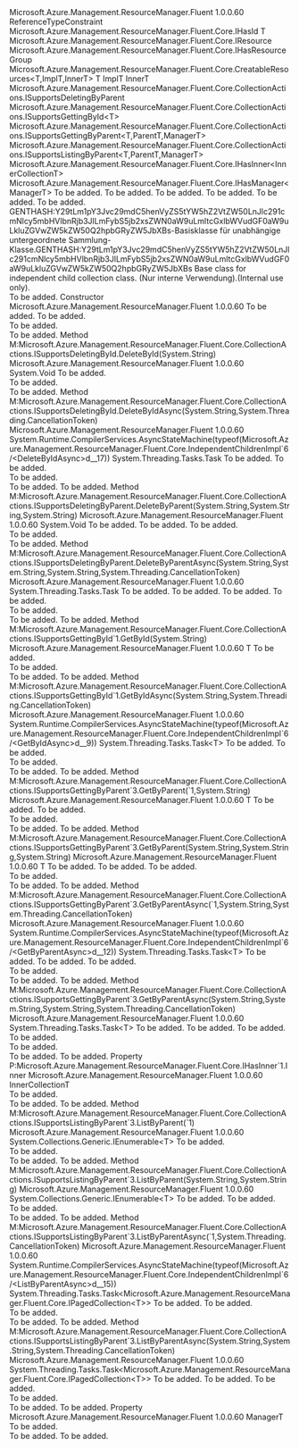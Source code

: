 <Type Name="IndependentChildrenImpl&lt;T,ImplT,InnerT,InnerCollectionT,ManagerT,ParentT&gt;" FullName="Microsoft.Azure.Management.ResourceManager.Fluent.Core.IndependentChildrenImpl&lt;T,ImplT,InnerT,InnerCollectionT,ManagerT,ParentT&gt;">
  <TypeSignature Language="C#" Value="public abstract class IndependentChildrenImpl&lt;T,ImplT,InnerT,InnerCollectionT,ManagerT,ParentT&gt; : Microsoft.Azure.Management.ResourceManager.Fluent.Core.CreatableResources&lt;T,ImplT,InnerT&gt;, Microsoft.Azure.Management.ResourceManager.Fluent.Core.CollectionActions.ISupportsDeletingByParent, Microsoft.Azure.Management.ResourceManager.Fluent.Core.CollectionActions.ISupportsGettingById&lt;T&gt;, Microsoft.Azure.Management.ResourceManager.Fluent.Core.CollectionActions.ISupportsGettingByParent&lt;T,ParentT,ManagerT&gt;, Microsoft.Azure.Management.ResourceManager.Fluent.Core.CollectionActions.ISupportsListingByParent&lt;T,ParentT,ManagerT&gt;, Microsoft.Azure.Management.ResourceManager.Fluent.Core.IHasInner&lt;InnerCollectionT&gt;, Microsoft.Azure.Management.ResourceManager.Fluent.Core.IHasManager&lt;ManagerT&gt; where T : class, IHasId where ImplT : T where ParentT : IResource, IHasResourceGroup" />
  <TypeSignature Language="ILAsm" Value=".class public auto ansi abstract beforefieldinit IndependentChildrenImpl`6&lt;class (class Microsoft.Azure.Management.ResourceManager.Fluent.Core.IHasId) T, (!T) ImplT, InnerT, InnerCollectionT, ManagerT, (class Microsoft.Azure.Management.ResourceManager.Fluent.Core.IResource, class Microsoft.Azure.Management.ResourceManager.Fluent.Core.IHasResourceGroup) ParentT&gt; extends Microsoft.Azure.Management.ResourceManager.Fluent.Core.CreatableResources`3&lt;!T, !ImplT, !InnerT&gt; implements class Microsoft.Azure.Management.ResourceManager.Fluent.Core.CollectionActions.ISupportsDeletingById, class Microsoft.Azure.Management.ResourceManager.Fluent.Core.CollectionActions.ISupportsDeletingByParent, class Microsoft.Azure.Management.ResourceManager.Fluent.Core.CollectionActions.ISupportsGettingById`1&lt;!T&gt;, class Microsoft.Azure.Management.ResourceManager.Fluent.Core.CollectionActions.ISupportsGettingByParent`3&lt;!T, !ParentT, !ManagerT&gt;, class Microsoft.Azure.Management.ResourceManager.Fluent.Core.CollectionActions.ISupportsListingByParent`3&lt;!T, !ParentT, !ManagerT&gt;, class Microsoft.Azure.Management.ResourceManager.Fluent.Core.IHasInner`1&lt;!InnerCollectionT&gt;, class Microsoft.Azure.Management.ResourceManager.Fluent.Core.IHasManager`1&lt;!ManagerT&gt;" />
  <TypeSignature Language="DocId" Value="T:Microsoft.Azure.Management.ResourceManager.Fluent.Core.IndependentChildrenImpl`6" />
  <TypeSignature Language="VB.NET" Value="Public MustInherit Class IndependentChildrenImpl(Of T, ImplT, InnerT, InnerCollectionT, ManagerT, ParentT)&#xA;Inherits CreatableResources(Of T, ImplT, InnerT)&#xA;Implements IHasInner(Of InnerCollectionT), IHasManager(Of ManagerT), ISupportsDeletingByParent, ISupportsGettingById(Of T), ISupportsGettingByParent(Of T, ParentT, ManagerT), ISupportsListingByParent(Of T, ParentT, ManagerT)" />
  <TypeSignature Language="F#" Value="type IndependentChildrenImpl&lt;'T, #'T, 'InnerT, 'InnerCollectionT, 'ManagerT, 'ParentT (requires 'T : null and 'T :&gt; IHasId and 'ParentT :&gt; IResource and 'ParentT :&gt; IHasResourceGroup)&gt; = class&#xA;    inherit CreatableResources&lt;'T, #'T, 'InnerT (requires 'T : null and 'T :&gt; IHasId)&gt;&#xA;    interface ISupportsGettingById&lt;'T (requires 'T : null and 'T :&gt; IHasId)&gt;&#xA;    interface ISupportsGettingByParent&lt;'T, 'ParentT, 'ManagerT (requires 'T : null and 'T :&gt; IHasId and 'ParentT :&gt; IResource and 'ParentT :&gt; IHasResourceGroup)&gt;&#xA;    interface ISupportsListingByParent&lt;'T, 'ParentT, 'ManagerT (requires 'T : null and 'T :&gt; IHasId and 'ParentT :&gt; IResource and 'ParentT :&gt; IHasResourceGroup)&gt;&#xA;    interface ISupportsDeletingById&#xA;    interface ISupportsDeletingByParent&#xA;    interface IHasManager&lt;'ManagerT&gt;&#xA;    interface IHasInner&lt;'InnerCollectionT&gt;" />
  <AssemblyInfo>
    <AssemblyName>Microsoft.Azure.Management.ResourceManager.Fluent</AssemblyName>
    <AssemblyVersion>1.0.0.60</AssemblyVersion>
  </AssemblyInfo>
  <TypeParameters>
    <TypeParameter Name="T">
      <Constraints>
        <ParameterAttribute>ReferenceTypeConstraint</ParameterAttribute>
        <InterfaceName>Microsoft.Azure.Management.ResourceManager.Fluent.Core.IHasId</InterfaceName>
      </Constraints>
    </TypeParameter>
    <TypeParameter Name="ImplT">
      <Constraints>
        <BaseTypeName>T</BaseTypeName>
      </Constraints>
    </TypeParameter>
    <TypeParameter Name="InnerT" />
    <TypeParameter Name="InnerCollectionT" />
    <TypeParameter Name="ManagerT" />
    <TypeParameter Name="ParentT">
      <Constraints>
        <InterfaceName>Microsoft.Azure.Management.ResourceManager.Fluent.Core.IResource</InterfaceName>
        <InterfaceName>Microsoft.Azure.Management.ResourceManager.Fluent.Core.IHasResourceGroup</InterfaceName>
      </Constraints>
    </TypeParameter>
  </TypeParameters>
  <Base>
    <BaseTypeName>Microsoft.Azure.Management.ResourceManager.Fluent.Core.CreatableResources&lt;T,ImplT,InnerT&gt;</BaseTypeName>
    <BaseTypeArguments>
      <BaseTypeArgument TypeParamName="IFluentResourceT">T</BaseTypeArgument>
      <BaseTypeArgument TypeParamName="FluentResourceT">ImplT</BaseTypeArgument>
      <BaseTypeArgument TypeParamName="InnerResourceT">InnerT</BaseTypeArgument>
    </BaseTypeArguments>
  </Base>
  <Interfaces>
    <Interface>
      <InterfaceName>Microsoft.Azure.Management.ResourceManager.Fluent.Core.CollectionActions.ISupportsDeletingByParent</InterfaceName>
    </Interface>
    <Interface>
      <InterfaceName>Microsoft.Azure.Management.ResourceManager.Fluent.Core.CollectionActions.ISupportsGettingById&lt;T&gt;</InterfaceName>
    </Interface>
    <Interface>
      <InterfaceName>Microsoft.Azure.Management.ResourceManager.Fluent.Core.CollectionActions.ISupportsGettingByParent&lt;T,ParentT,ManagerT&gt;</InterfaceName>
    </Interface>
    <Interface>
      <InterfaceName>Microsoft.Azure.Management.ResourceManager.Fluent.Core.CollectionActions.ISupportsListingByParent&lt;T,ParentT,ManagerT&gt;</InterfaceName>
    </Interface>
    <Interface>
      <InterfaceName>Microsoft.Azure.Management.ResourceManager.Fluent.Core.IHasInner&lt;InnerCollectionT&gt;</InterfaceName>
    </Interface>
    <Interface>
      <InterfaceName>Microsoft.Azure.Management.ResourceManager.Fluent.Core.IHasManager&lt;ManagerT&gt;</InterfaceName>
    </Interface>
  </Interfaces>
  <Docs>
    <typeparam name="T">To be added.</typeparam>
    <typeparam name="ImplT">To be added.</typeparam>
    <typeparam name="InnerT">To be added.</typeparam>
    <typeparam name="InnerCollectionT">To be added.</typeparam>
    <typeparam name="ManagerT">To be added.</typeparam>
    <typeparam name="ParentT">To be added.</typeparam>
    <summary>
            <span data-ttu-id="8a085-101">GENTHASH:Y29tLm1pY3Jvc29mdC5henVyZS5tYW5hZ2VtZW50LnJlc291cmNlcy5mbHVlbnRjb3JlLmFybS5jb2xsZWN0aW9uLmltcGxlbWVudGF0aW9uLkluZGVwZW5kZW50Q2hpbGRyZW5JbXBs-Basisklasse für unabhängige untergeordnete Sammlung-Klasse.</span><span class="sxs-lookup"><span data-stu-id="8a085-101">GENTHASH:Y29tLm1pY3Jvc29mdC5henVyZS5tYW5hZ2VtZW50LnJlc291cmNlcy5mbHVlbnRjb3JlLmFybS5jb2xsZWN0aW9uLmltcGxlbWVudGF0aW9uLkluZGVwZW5kZW50Q2hpbGRyZW5JbXBs Base class for independent child collection class.</span></span>
             <span data-ttu-id="8a085-102">(Nur interne Verwendung).</span><span class="sxs-lookup"><span data-stu-id="8a085-102">(Internal use only).</span></span>
             </summary>
    <remarks>To be added.</remarks>
  </Docs>
  <Members>
    <Member MemberName=".ctor">
      <MemberSignature Language="C#" Value="public IndependentChildrenImpl (InnerCollectionT innerCollection, ManagerT manager);" />
      <MemberSignature Language="ILAsm" Value=".method public hidebysig specialname rtspecialname instance void .ctor(!InnerCollectionT innerCollection, !ManagerT manager) cil managed" />
      <MemberSignature Language="DocId" Value="M:Microsoft.Azure.Management.ResourceManager.Fluent.Core.IndependentChildrenImpl`6.#ctor(`3,`4)" />
      <MemberSignature Language="VB.NET" Value="Public Sub New (innerCollection As InnerCollectionT, manager As ManagerT)" />
      <MemberSignature Language="F#" Value="new Microsoft.Azure.Management.ResourceManager.Fluent.Core.IndependentChildrenImpl&lt;'T, #'T, 'InnerT, 'InnerCollectionT, 'ManagerT, 'ParentT (requires 'T : null and 'T :&gt; Microsoft.Azure.Management.ResourceManager.Fluent.Core.IHasId and 'ParentT :&gt; Microsoft.Azure.Management.ResourceManager.Fluent.Core.IResource and 'ParentT :&gt; Microsoft.Azure.Management.ResourceManager.Fluent.Core.IHasResourceGroup)&gt; : 'InnerCollectionT * 'ManagerT -&gt; Microsoft.Azure.Management.ResourceManager.Fluent.Core.IndependentChildrenImpl&lt;'T, #'T, 'InnerT, 'InnerCollectionT, 'ManagerT, 'ParentT (requires 'T : null and 'T :&gt; Microsoft.Azure.Management.ResourceManager.Fluent.Core.IHasId and 'ParentT :&gt; Microsoft.Azure.Management.ResourceManager.Fluent.Core.IResource and 'ParentT :&gt; Microsoft.Azure.Management.ResourceManager.Fluent.Core.IHasResourceGroup)&gt;" Usage="new Microsoft.Azure.Management.ResourceManager.Fluent.Core.IndependentChildrenImpl&lt;'T, #'T, 'InnerT, 'InnerCollectionT, 'ManagerT, 'ParentT (requires 'T : null and 'T :&gt; Microsoft.Azure.Management.ResourceManager.Fluent.Core.IHasId and 'ParentT :&gt; Microsoft.Azure.Management.ResourceManager.Fluent.Core.IResource and 'ParentT :&gt; Microsoft.Azure.Management.ResourceManager.Fluent.Core.IHasResourceGroup)&gt; (innerCollection, manager)" />
      <MemberType>Constructor</MemberType>
      <AssemblyInfo>
        <AssemblyName>Microsoft.Azure.Management.ResourceManager.Fluent</AssemblyName>
        <AssemblyVersion>1.0.0.60</AssemblyVersion>
      </AssemblyInfo>
      <Parameters>
        <Parameter Name="innerCollection" Type="InnerCollectionT" />
        <Parameter Name="manager" Type="ManagerT" />
      </Parameters>
      <Docs>
        <param name="innerCollection">To be added.</param>
        <param name="manager">To be added.</param>
        <summary>To be added.</summary>
        <remarks>To be added.</remarks>
      </Docs>
    </Member>
    <Member MemberName="DeleteById">
      <MemberSignature Language="C#" Value="public override void DeleteById (string id);" />
      <MemberSignature Language="ILAsm" Value=".method public hidebysig virtual instance void DeleteById(string id) cil managed" />
      <MemberSignature Language="DocId" Value="M:Microsoft.Azure.Management.ResourceManager.Fluent.Core.IndependentChildrenImpl`6.DeleteById(System.String)" />
      <MemberSignature Language="VB.NET" Value="Public Overrides Sub DeleteById (id As String)" />
      <MemberSignature Language="F#" Value="override this.DeleteById : string -&gt; unit" Usage="independentChildrenImpl.DeleteById id" />
      <MemberType>Method</MemberType>
      <Implements>
        <InterfaceMember>M:Microsoft.Azure.Management.ResourceManager.Fluent.Core.CollectionActions.ISupportsDeletingById.DeleteById(System.String)</InterfaceMember>
      </Implements>
      <AssemblyInfo>
        <AssemblyName>Microsoft.Azure.Management.ResourceManager.Fluent</AssemblyName>
        <AssemblyVersion>1.0.0.60</AssemblyVersion>
      </AssemblyInfo>
      <ReturnValue>
        <ReturnType>System.Void</ReturnType>
      </ReturnValue>
      <Parameters>
        <Parameter Name="id" Type="System.String" />
      </Parameters>
      <Docs>
        <param name="id">To be added.</param>
        <summary>To be added.</summary>
        <remarks>To be added.</remarks>
      </Docs>
    </Member>
    <Member MemberName="DeleteByIdAsync">
      <MemberSignature Language="C#" Value="public override System.Threading.Tasks.Task DeleteByIdAsync (string id, System.Threading.CancellationToken cancellationToken = null);" />
      <MemberSignature Language="ILAsm" Value=".method public hidebysig virtual instance class System.Threading.Tasks.Task DeleteByIdAsync(string id, valuetype System.Threading.CancellationToken cancellationToken) cil managed" />
      <MemberSignature Language="DocId" Value="M:Microsoft.Azure.Management.ResourceManager.Fluent.Core.IndependentChildrenImpl`6.DeleteByIdAsync(System.String,System.Threading.CancellationToken)" />
      <MemberSignature Language="F#" Value="override this.DeleteByIdAsync : string * System.Threading.CancellationToken -&gt; System.Threading.Tasks.Task" Usage="independentChildrenImpl.DeleteByIdAsync (id, cancellationToken)" />
      <MemberType>Method</MemberType>
      <Implements>
        <InterfaceMember>M:Microsoft.Azure.Management.ResourceManager.Fluent.Core.CollectionActions.ISupportsDeletingById.DeleteByIdAsync(System.String,System.Threading.CancellationToken)</InterfaceMember>
      </Implements>
      <AssemblyInfo>
        <AssemblyName>Microsoft.Azure.Management.ResourceManager.Fluent</AssemblyName>
        <AssemblyVersion>1.0.0.60</AssemblyVersion>
      </AssemblyInfo>
      <Attributes>
        <Attribute>
          <AttributeName>System.Runtime.CompilerServices.AsyncStateMachine(typeof(Microsoft.Azure.Management.ResourceManager.Fluent.Core.IndependentChildrenImpl`6/&lt;DeleteByIdAsync&gt;d__17))</AttributeName>
        </Attribute>
      </Attributes>
      <ReturnValue>
        <ReturnType>System.Threading.Tasks.Task</ReturnType>
      </ReturnValue>
      <Parameters>
        <Parameter Name="id" Type="System.String" />
        <Parameter Name="cancellationToken" Type="System.Threading.CancellationToken" />
      </Parameters>
      <Docs>
        <param name="id">To be added.</param>
        <param name="cancellationToken">To be added.</param>
        <summary>To be added.</summary>
        <returns>To be added.</returns>
        <remarks>To be added.</remarks>
      </Docs>
    </Member>
    <Member MemberName="DeleteByParent">
      <MemberSignature Language="C#" Value="public void DeleteByParent (string groupName, string parentName, string name);" />
      <MemberSignature Language="ILAsm" Value=".method public hidebysig newslot virtual instance void DeleteByParent(string groupName, string parentName, string name) cil managed" />
      <MemberSignature Language="DocId" Value="M:Microsoft.Azure.Management.ResourceManager.Fluent.Core.IndependentChildrenImpl`6.DeleteByParent(System.String,System.String,System.String)" />
      <MemberSignature Language="VB.NET" Value="Public Sub DeleteByParent (groupName As String, parentName As String, name As String)" />
      <MemberSignature Language="F#" Value="abstract member DeleteByParent : string * string * string -&gt; unit&#xA;override this.DeleteByParent : string * string * string -&gt; unit" Usage="independentChildrenImpl.DeleteByParent (groupName, parentName, name)" />
      <MemberType>Method</MemberType>
      <Implements>
        <InterfaceMember>M:Microsoft.Azure.Management.ResourceManager.Fluent.Core.CollectionActions.ISupportsDeletingByParent.DeleteByParent(System.String,System.String,System.String)</InterfaceMember>
      </Implements>
      <AssemblyInfo>
        <AssemblyName>Microsoft.Azure.Management.ResourceManager.Fluent</AssemblyName>
        <AssemblyVersion>1.0.0.60</AssemblyVersion>
      </AssemblyInfo>
      <ReturnValue>
        <ReturnType>System.Void</ReturnType>
      </ReturnValue>
      <Parameters>
        <Parameter Name="groupName" Type="System.String" />
        <Parameter Name="parentName" Type="System.String" />
        <Parameter Name="name" Type="System.String" />
      </Parameters>
      <Docs>
        <param name="groupName">To be added.</param>
        <param name="parentName">To be added.</param>
        <param name="name">To be added.</param>
        <summary>To be added.</summary>
        <remarks>To be added.</remarks>
      </Docs>
    </Member>
    <Member MemberName="DeleteByParentAsync">
      <MemberSignature Language="C#" Value="public abstract System.Threading.Tasks.Task DeleteByParentAsync (string groupName, string parentName, string name, System.Threading.CancellationToken cancellationToken = null);" />
      <MemberSignature Language="ILAsm" Value=".method public hidebysig newslot virtual instance class System.Threading.Tasks.Task DeleteByParentAsync(string groupName, string parentName, string name, valuetype System.Threading.CancellationToken cancellationToken) cil managed" />
      <MemberSignature Language="DocId" Value="M:Microsoft.Azure.Management.ResourceManager.Fluent.Core.IndependentChildrenImpl`6.DeleteByParentAsync(System.String,System.String,System.String,System.Threading.CancellationToken)" />
      <MemberSignature Language="F#" Value="abstract member DeleteByParentAsync : string * string * string * System.Threading.CancellationToken -&gt; System.Threading.Tasks.Task" Usage="independentChildrenImpl.DeleteByParentAsync (groupName, parentName, name, cancellationToken)" />
      <MemberType>Method</MemberType>
      <Implements>
        <InterfaceMember>M:Microsoft.Azure.Management.ResourceManager.Fluent.Core.CollectionActions.ISupportsDeletingByParent.DeleteByParentAsync(System.String,System.String,System.String,System.Threading.CancellationToken)</InterfaceMember>
      </Implements>
      <AssemblyInfo>
        <AssemblyName>Microsoft.Azure.Management.ResourceManager.Fluent</AssemblyName>
        <AssemblyVersion>1.0.0.60</AssemblyVersion>
      </AssemblyInfo>
      <ReturnValue>
        <ReturnType>System.Threading.Tasks.Task</ReturnType>
      </ReturnValue>
      <Parameters>
        <Parameter Name="groupName" Type="System.String" />
        <Parameter Name="parentName" Type="System.String" />
        <Parameter Name="name" Type="System.String" />
        <Parameter Name="cancellationToken" Type="System.Threading.CancellationToken" />
      </Parameters>
      <Docs>
        <param name="groupName">To be added.</param>
        <param name="parentName">To be added.</param>
        <param name="name">To be added.</param>
        <param name="cancellationToken">To be added.</param>
        <summary>To be added.</summary>
        <returns>To be added.</returns>
        <remarks>To be added.</remarks>
      </Docs>
    </Member>
    <Member MemberName="GetById">
      <MemberSignature Language="C#" Value="public T GetById (string id);" />
      <MemberSignature Language="ILAsm" Value=".method public hidebysig newslot virtual instance !T GetById(string id) cil managed" />
      <MemberSignature Language="DocId" Value="M:Microsoft.Azure.Management.ResourceManager.Fluent.Core.IndependentChildrenImpl`6.GetById(System.String)" />
      <MemberSignature Language="VB.NET" Value="Public Function GetById (id As String) As T" />
      <MemberSignature Language="F#" Value="abstract member GetById : string -&gt; 'T&#xA;override this.GetById : string -&gt; 'T" Usage="independentChildrenImpl.GetById id" />
      <MemberType>Method</MemberType>
      <Implements>
        <InterfaceMember>M:Microsoft.Azure.Management.ResourceManager.Fluent.Core.CollectionActions.ISupportsGettingById`1.GetById(System.String)</InterfaceMember>
      </Implements>
      <AssemblyInfo>
        <AssemblyName>Microsoft.Azure.Management.ResourceManager.Fluent</AssemblyName>
        <AssemblyVersion>1.0.0.60</AssemblyVersion>
      </AssemblyInfo>
      <ReturnValue>
        <ReturnType>T</ReturnType>
      </ReturnValue>
      <Parameters>
        <Parameter Name="id" Type="System.String" />
      </Parameters>
      <Docs>
        <param name="id">To be added.</param>
        <summary>To be added.</summary>
        <returns>To be added.</returns>
        <remarks>To be added.</remarks>
      </Docs>
    </Member>
    <Member MemberName="GetByIdAsync">
      <MemberSignature Language="C#" Value="public System.Threading.Tasks.Task&lt;T&gt; GetByIdAsync (string id, System.Threading.CancellationToken cancellationToken = null);" />
      <MemberSignature Language="ILAsm" Value=".method public hidebysig newslot virtual instance class System.Threading.Tasks.Task`1&lt;!T&gt; GetByIdAsync(string id, valuetype System.Threading.CancellationToken cancellationToken) cil managed" />
      <MemberSignature Language="DocId" Value="M:Microsoft.Azure.Management.ResourceManager.Fluent.Core.IndependentChildrenImpl`6.GetByIdAsync(System.String,System.Threading.CancellationToken)" />
      <MemberSignature Language="F#" Value="abstract member GetByIdAsync : string * System.Threading.CancellationToken -&gt; System.Threading.Tasks.Task&lt;'T (requires 'T : null and 'T :&gt; Microsoft.Azure.Management.ResourceManager.Fluent.Core.IHasId)&gt;&#xA;override this.GetByIdAsync : string * System.Threading.CancellationToken -&gt; System.Threading.Tasks.Task&lt;'T (requires 'T : null and 'T :&gt; Microsoft.Azure.Management.ResourceManager.Fluent.Core.IHasId)&gt;" Usage="independentChildrenImpl.GetByIdAsync (id, cancellationToken)" />
      <MemberType>Method</MemberType>
      <Implements>
        <InterfaceMember>M:Microsoft.Azure.Management.ResourceManager.Fluent.Core.CollectionActions.ISupportsGettingById`1.GetByIdAsync(System.String,System.Threading.CancellationToken)</InterfaceMember>
      </Implements>
      <AssemblyInfo>
        <AssemblyName>Microsoft.Azure.Management.ResourceManager.Fluent</AssemblyName>
        <AssemblyVersion>1.0.0.60</AssemblyVersion>
      </AssemblyInfo>
      <Attributes>
        <Attribute>
          <AttributeName>System.Runtime.CompilerServices.AsyncStateMachine(typeof(Microsoft.Azure.Management.ResourceManager.Fluent.Core.IndependentChildrenImpl`6/&lt;GetByIdAsync&gt;d__9))</AttributeName>
        </Attribute>
      </Attributes>
      <ReturnValue>
        <ReturnType>System.Threading.Tasks.Task&lt;T&gt;</ReturnType>
      </ReturnValue>
      <Parameters>
        <Parameter Name="id" Type="System.String" />
        <Parameter Name="cancellationToken" Type="System.Threading.CancellationToken" />
      </Parameters>
      <Docs>
        <param name="id">To be added.</param>
        <param name="cancellationToken">To be added.</param>
        <summary>To be added.</summary>
        <returns>To be added.</returns>
        <remarks>To be added.</remarks>
      </Docs>
    </Member>
    <Member MemberName="GetByParent">
      <MemberSignature Language="C#" Value="public T GetByParent (ParentT parentResource, string name);" />
      <MemberSignature Language="ILAsm" Value=".method public hidebysig newslot virtual instance !T GetByParent(!ParentT parentResource, string name) cil managed" />
      <MemberSignature Language="DocId" Value="M:Microsoft.Azure.Management.ResourceManager.Fluent.Core.IndependentChildrenImpl`6.GetByParent(`5,System.String)" />
      <MemberSignature Language="VB.NET" Value="Public Function GetByParent (parentResource As ParentT, name As String) As T" />
      <MemberSignature Language="F#" Value="abstract member GetByParent : 'ParentT * string -&gt; 'T&#xA;override this.GetByParent : 'ParentT * string -&gt; 'T" Usage="independentChildrenImpl.GetByParent (parentResource, name)" />
      <MemberType>Method</MemberType>
      <Implements>
        <InterfaceMember>M:Microsoft.Azure.Management.ResourceManager.Fluent.Core.CollectionActions.ISupportsGettingByParent`3.GetByParent(`1,System.String)</InterfaceMember>
      </Implements>
      <AssemblyInfo>
        <AssemblyName>Microsoft.Azure.Management.ResourceManager.Fluent</AssemblyName>
        <AssemblyVersion>1.0.0.60</AssemblyVersion>
      </AssemblyInfo>
      <ReturnValue>
        <ReturnType>T</ReturnType>
      </ReturnValue>
      <Parameters>
        <Parameter Name="parentResource" Type="ParentT" />
        <Parameter Name="name" Type="System.String" />
      </Parameters>
      <Docs>
        <param name="parentResource">To be added.</param>
        <param name="name">To be added.</param>
        <summary>To be added.</summary>
        <returns>To be added.</returns>
        <remarks>To be added.</remarks>
      </Docs>
    </Member>
    <Member MemberName="GetByParent">
      <MemberSignature Language="C#" Value="public T GetByParent (string resourceGroup, string parentName, string name);" />
      <MemberSignature Language="ILAsm" Value=".method public hidebysig newslot virtual instance !T GetByParent(string resourceGroup, string parentName, string name) cil managed" />
      <MemberSignature Language="DocId" Value="M:Microsoft.Azure.Management.ResourceManager.Fluent.Core.IndependentChildrenImpl`6.GetByParent(System.String,System.String,System.String)" />
      <MemberSignature Language="VB.NET" Value="Public Function GetByParent (resourceGroup As String, parentName As String, name As String) As T" />
      <MemberSignature Language="F#" Value="abstract member GetByParent : string * string * string -&gt; 'T&#xA;override this.GetByParent : string * string * string -&gt; 'T" Usage="independentChildrenImpl.GetByParent (resourceGroup, parentName, name)" />
      <MemberType>Method</MemberType>
      <Implements>
        <InterfaceMember>M:Microsoft.Azure.Management.ResourceManager.Fluent.Core.CollectionActions.ISupportsGettingByParent`3.GetByParent(System.String,System.String,System.String)</InterfaceMember>
      </Implements>
      <AssemblyInfo>
        <AssemblyName>Microsoft.Azure.Management.ResourceManager.Fluent</AssemblyName>
        <AssemblyVersion>1.0.0.60</AssemblyVersion>
      </AssemblyInfo>
      <ReturnValue>
        <ReturnType>T</ReturnType>
      </ReturnValue>
      <Parameters>
        <Parameter Name="resourceGroup" Type="System.String" />
        <Parameter Name="parentName" Type="System.String" />
        <Parameter Name="name" Type="System.String" />
      </Parameters>
      <Docs>
        <param name="resourceGroup">To be added.</param>
        <param name="parentName">To be added.</param>
        <param name="name">To be added.</param>
        <summary>To be added.</summary>
        <returns>To be added.</returns>
        <remarks>To be added.</remarks>
      </Docs>
    </Member>
    <Member MemberName="GetByParentAsync">
      <MemberSignature Language="C#" Value="public System.Threading.Tasks.Task&lt;T&gt; GetByParentAsync (ParentT parentResource, string name, System.Threading.CancellationToken cancellationToken = null);" />
      <MemberSignature Language="ILAsm" Value=".method public hidebysig newslot virtual instance class System.Threading.Tasks.Task`1&lt;!T&gt; GetByParentAsync(!ParentT parentResource, string name, valuetype System.Threading.CancellationToken cancellationToken) cil managed" />
      <MemberSignature Language="DocId" Value="M:Microsoft.Azure.Management.ResourceManager.Fluent.Core.IndependentChildrenImpl`6.GetByParentAsync(`5,System.String,System.Threading.CancellationToken)" />
      <MemberSignature Language="F#" Value="abstract member GetByParentAsync : 'ParentT * string * System.Threading.CancellationToken -&gt; System.Threading.Tasks.Task&lt;'T (requires 'T : null and 'T :&gt; Microsoft.Azure.Management.ResourceManager.Fluent.Core.IHasId)&gt;&#xA;override this.GetByParentAsync : 'ParentT * string * System.Threading.CancellationToken -&gt; System.Threading.Tasks.Task&lt;'T (requires 'T : null and 'T :&gt; Microsoft.Azure.Management.ResourceManager.Fluent.Core.IHasId)&gt;" Usage="independentChildrenImpl.GetByParentAsync (parentResource, name, cancellationToken)" />
      <MemberType>Method</MemberType>
      <Implements>
        <InterfaceMember>M:Microsoft.Azure.Management.ResourceManager.Fluent.Core.CollectionActions.ISupportsGettingByParent`3.GetByParentAsync(`1,System.String,System.Threading.CancellationToken)</InterfaceMember>
      </Implements>
      <AssemblyInfo>
        <AssemblyName>Microsoft.Azure.Management.ResourceManager.Fluent</AssemblyName>
        <AssemblyVersion>1.0.0.60</AssemblyVersion>
      </AssemblyInfo>
      <Attributes>
        <Attribute>
          <AttributeName>System.Runtime.CompilerServices.AsyncStateMachine(typeof(Microsoft.Azure.Management.ResourceManager.Fluent.Core.IndependentChildrenImpl`6/&lt;GetByParentAsync&gt;d__12))</AttributeName>
        </Attribute>
      </Attributes>
      <ReturnValue>
        <ReturnType>System.Threading.Tasks.Task&lt;T&gt;</ReturnType>
      </ReturnValue>
      <Parameters>
        <Parameter Name="parentResource" Type="ParentT" />
        <Parameter Name="name" Type="System.String" />
        <Parameter Name="cancellationToken" Type="System.Threading.CancellationToken" />
      </Parameters>
      <Docs>
        <param name="parentResource">To be added.</param>
        <param name="name">To be added.</param>
        <param name="cancellationToken">To be added.</param>
        <summary>To be added.</summary>
        <returns>To be added.</returns>
        <remarks>To be added.</remarks>
      </Docs>
    </Member>
    <Member MemberName="GetByParentAsync">
      <MemberSignature Language="C#" Value="public abstract System.Threading.Tasks.Task&lt;T&gt; GetByParentAsync (string resourceGroup, string parentName, string name, System.Threading.CancellationToken cancellationToken = null);" />
      <MemberSignature Language="ILAsm" Value=".method public hidebysig newslot virtual instance class System.Threading.Tasks.Task`1&lt;!T&gt; GetByParentAsync(string resourceGroup, string parentName, string name, valuetype System.Threading.CancellationToken cancellationToken) cil managed" />
      <MemberSignature Language="DocId" Value="M:Microsoft.Azure.Management.ResourceManager.Fluent.Core.IndependentChildrenImpl`6.GetByParentAsync(System.String,System.String,System.String,System.Threading.CancellationToken)" />
      <MemberSignature Language="F#" Value="abstract member GetByParentAsync : string * string * string * System.Threading.CancellationToken -&gt; System.Threading.Tasks.Task&lt;'T (requires 'T : null and 'T :&gt; Microsoft.Azure.Management.ResourceManager.Fluent.Core.IHasId)&gt;" Usage="independentChildrenImpl.GetByParentAsync (resourceGroup, parentName, name, cancellationToken)" />
      <MemberType>Method</MemberType>
      <Implements>
        <InterfaceMember>M:Microsoft.Azure.Management.ResourceManager.Fluent.Core.CollectionActions.ISupportsGettingByParent`3.GetByParentAsync(System.String,System.String,System.String,System.Threading.CancellationToken)</InterfaceMember>
      </Implements>
      <AssemblyInfo>
        <AssemblyName>Microsoft.Azure.Management.ResourceManager.Fluent</AssemblyName>
        <AssemblyVersion>1.0.0.60</AssemblyVersion>
      </AssemblyInfo>
      <ReturnValue>
        <ReturnType>System.Threading.Tasks.Task&lt;T&gt;</ReturnType>
      </ReturnValue>
      <Parameters>
        <Parameter Name="resourceGroup" Type="System.String" />
        <Parameter Name="parentName" Type="System.String" />
        <Parameter Name="name" Type="System.String" />
        <Parameter Name="cancellationToken" Type="System.Threading.CancellationToken" />
      </Parameters>
      <Docs>
        <param name="resourceGroup">To be added.</param>
        <param name="parentName">To be added.</param>
        <param name="name">To be added.</param>
        <param name="cancellationToken">To be added.</param>
        <summary>To be added.</summary>
        <returns>To be added.</returns>
        <remarks>To be added.</remarks>
      </Docs>
    </Member>
    <Member MemberName="Inner">
      <MemberSignature Language="C#" Value="public InnerCollectionT Inner { get; }" />
      <MemberSignature Language="ILAsm" Value=".property instance !InnerCollectionT Inner" />
      <MemberSignature Language="DocId" Value="P:Microsoft.Azure.Management.ResourceManager.Fluent.Core.IndependentChildrenImpl`6.Inner" />
      <MemberSignature Language="VB.NET" Value="Public ReadOnly Property Inner As InnerCollectionT" />
      <MemberSignature Language="F#" Value="member this.Inner : 'InnerCollectionT" Usage="Microsoft.Azure.Management.ResourceManager.Fluent.Core.IndependentChildrenImpl&lt;'T, #'T, 'InnerT, 'InnerCollectionT, 'ManagerT, 'ParentT (requires 'T : null and 'T :&gt; Microsoft.Azure.Management.ResourceManager.Fluent.Core.IHasId and 'ParentT :&gt; Microsoft.Azure.Management.ResourceManager.Fluent.Core.IResource and 'ParentT :&gt; Microsoft.Azure.Management.ResourceManager.Fluent.Core.IHasResourceGroup)&gt;.Inner" />
      <MemberType>Property</MemberType>
      <Implements>
        <InterfaceMember>P:Microsoft.Azure.Management.ResourceManager.Fluent.Core.IHasInner`1.Inner</InterfaceMember>
      </Implements>
      <AssemblyInfo>
        <AssemblyName>Microsoft.Azure.Management.ResourceManager.Fluent</AssemblyName>
        <AssemblyVersion>1.0.0.60</AssemblyVersion>
      </AssemblyInfo>
      <ReturnValue>
        <ReturnType>InnerCollectionT</ReturnType>
      </ReturnValue>
      <Docs>
        <summary>To be added.</summary>
        <value>To be added.</value>
        <remarks>To be added.</remarks>
      </Docs>
    </Member>
    <Member MemberName="ListByParent">
      <MemberSignature Language="C#" Value="public System.Collections.Generic.IEnumerable&lt;T&gt; ListByParent (ParentT parentResource);" />
      <MemberSignature Language="ILAsm" Value=".method public hidebysig newslot virtual instance class System.Collections.Generic.IEnumerable`1&lt;!T&gt; ListByParent(!ParentT parentResource) cil managed" />
      <MemberSignature Language="DocId" Value="M:Microsoft.Azure.Management.ResourceManager.Fluent.Core.IndependentChildrenImpl`6.ListByParent(`5)" />
      <MemberSignature Language="VB.NET" Value="Public Function ListByParent (parentResource As ParentT) As IEnumerable(Of T)" />
      <MemberSignature Language="F#" Value="abstract member ListByParent : 'ParentT -&gt; seq&lt;'T (requires 'T : null and 'T :&gt; Microsoft.Azure.Management.ResourceManager.Fluent.Core.IHasId)&gt;&#xA;override this.ListByParent : 'ParentT -&gt; seq&lt;'T (requires 'T : null and 'T :&gt; Microsoft.Azure.Management.ResourceManager.Fluent.Core.IHasId)&gt;" Usage="independentChildrenImpl.ListByParent parentResource" />
      <MemberType>Method</MemberType>
      <Implements>
        <InterfaceMember>M:Microsoft.Azure.Management.ResourceManager.Fluent.Core.CollectionActions.ISupportsListingByParent`3.ListByParent(`1)</InterfaceMember>
      </Implements>
      <AssemblyInfo>
        <AssemblyName>Microsoft.Azure.Management.ResourceManager.Fluent</AssemblyName>
        <AssemblyVersion>1.0.0.60</AssemblyVersion>
      </AssemblyInfo>
      <ReturnValue>
        <ReturnType>System.Collections.Generic.IEnumerable&lt;T&gt;</ReturnType>
      </ReturnValue>
      <Parameters>
        <Parameter Name="parentResource" Type="ParentT" />
      </Parameters>
      <Docs>
        <param name="parentResource">To be added.</param>
        <summary>To be added.</summary>
        <returns>To be added.</returns>
        <remarks>To be added.</remarks>
      </Docs>
    </Member>
    <Member MemberName="ListByParent">
      <MemberSignature Language="C#" Value="public System.Collections.Generic.IEnumerable&lt;T&gt; ListByParent (string resourceGroupName, string parentName);" />
      <MemberSignature Language="ILAsm" Value=".method public hidebysig newslot virtual instance class System.Collections.Generic.IEnumerable`1&lt;!T&gt; ListByParent(string resourceGroupName, string parentName) cil managed" />
      <MemberSignature Language="DocId" Value="M:Microsoft.Azure.Management.ResourceManager.Fluent.Core.IndependentChildrenImpl`6.ListByParent(System.String,System.String)" />
      <MemberSignature Language="VB.NET" Value="Public Function ListByParent (resourceGroupName As String, parentName As String) As IEnumerable(Of T)" />
      <MemberSignature Language="F#" Value="abstract member ListByParent : string * string -&gt; seq&lt;'T (requires 'T : null and 'T :&gt; Microsoft.Azure.Management.ResourceManager.Fluent.Core.IHasId)&gt;&#xA;override this.ListByParent : string * string -&gt; seq&lt;'T (requires 'T : null and 'T :&gt; Microsoft.Azure.Management.ResourceManager.Fluent.Core.IHasId)&gt;" Usage="independentChildrenImpl.ListByParent (resourceGroupName, parentName)" />
      <MemberType>Method</MemberType>
      <Implements>
        <InterfaceMember>M:Microsoft.Azure.Management.ResourceManager.Fluent.Core.CollectionActions.ISupportsListingByParent`3.ListByParent(System.String,System.String)</InterfaceMember>
      </Implements>
      <AssemblyInfo>
        <AssemblyName>Microsoft.Azure.Management.ResourceManager.Fluent</AssemblyName>
        <AssemblyVersion>1.0.0.60</AssemblyVersion>
      </AssemblyInfo>
      <ReturnValue>
        <ReturnType>System.Collections.Generic.IEnumerable&lt;T&gt;</ReturnType>
      </ReturnValue>
      <Parameters>
        <Parameter Name="resourceGroupName" Type="System.String" />
        <Parameter Name="parentName" Type="System.String" />
      </Parameters>
      <Docs>
        <param name="resourceGroupName">To be added.</param>
        <param name="parentName">To be added.</param>
        <summary>To be added.</summary>
        <returns>To be added.</returns>
        <remarks>To be added.</remarks>
      </Docs>
    </Member>
    <Member MemberName="ListByParentAsync">
      <MemberSignature Language="C#" Value="public System.Threading.Tasks.Task&lt;Microsoft.Azure.Management.ResourceManager.Fluent.Core.IPagedCollection&lt;T&gt;&gt; ListByParentAsync (ParentT parentResource, System.Threading.CancellationToken cancellationToken = null);" />
      <MemberSignature Language="ILAsm" Value=".method public hidebysig newslot virtual instance class System.Threading.Tasks.Task`1&lt;class Microsoft.Azure.Management.ResourceManager.Fluent.Core.IPagedCollection`1&lt;!T&gt;&gt; ListByParentAsync(!ParentT parentResource, valuetype System.Threading.CancellationToken cancellationToken) cil managed" />
      <MemberSignature Language="DocId" Value="M:Microsoft.Azure.Management.ResourceManager.Fluent.Core.IndependentChildrenImpl`6.ListByParentAsync(`5,System.Threading.CancellationToken)" />
      <MemberSignature Language="F#" Value="abstract member ListByParentAsync : 'ParentT * System.Threading.CancellationToken -&gt; System.Threading.Tasks.Task&lt;Microsoft.Azure.Management.ResourceManager.Fluent.Core.IPagedCollection&lt;'T&gt;&gt;&#xA;override this.ListByParentAsync : 'ParentT * System.Threading.CancellationToken -&gt; System.Threading.Tasks.Task&lt;Microsoft.Azure.Management.ResourceManager.Fluent.Core.IPagedCollection&lt;'T&gt;&gt;" Usage="independentChildrenImpl.ListByParentAsync (parentResource, cancellationToken)" />
      <MemberType>Method</MemberType>
      <Implements>
        <InterfaceMember>M:Microsoft.Azure.Management.ResourceManager.Fluent.Core.CollectionActions.ISupportsListingByParent`3.ListByParentAsync(`1,System.Threading.CancellationToken)</InterfaceMember>
      </Implements>
      <AssemblyInfo>
        <AssemblyName>Microsoft.Azure.Management.ResourceManager.Fluent</AssemblyName>
        <AssemblyVersion>1.0.0.60</AssemblyVersion>
      </AssemblyInfo>
      <Attributes>
        <Attribute>
          <AttributeName>System.Runtime.CompilerServices.AsyncStateMachine(typeof(Microsoft.Azure.Management.ResourceManager.Fluent.Core.IndependentChildrenImpl`6/&lt;ListByParentAsync&gt;d__15))</AttributeName>
        </Attribute>
      </Attributes>
      <ReturnValue>
        <ReturnType>System.Threading.Tasks.Task&lt;Microsoft.Azure.Management.ResourceManager.Fluent.Core.IPagedCollection&lt;T&gt;&gt;</ReturnType>
      </ReturnValue>
      <Parameters>
        <Parameter Name="parentResource" Type="ParentT" />
        <Parameter Name="cancellationToken" Type="System.Threading.CancellationToken" />
      </Parameters>
      <Docs>
        <param name="parentResource">To be added.</param>
        <param name="cancellationToken">To be added.</param>
        <summary>To be added.</summary>
        <returns>To be added.</returns>
        <remarks>To be added.</remarks>
      </Docs>
    </Member>
    <Member MemberName="ListByParentAsync">
      <MemberSignature Language="C#" Value="public abstract System.Threading.Tasks.Task&lt;Microsoft.Azure.Management.ResourceManager.Fluent.Core.IPagedCollection&lt;T&gt;&gt; ListByParentAsync (string resourceGroupName, string parentName, System.Threading.CancellationToken cancellationToken = null);" />
      <MemberSignature Language="ILAsm" Value=".method public hidebysig newslot virtual instance class System.Threading.Tasks.Task`1&lt;class Microsoft.Azure.Management.ResourceManager.Fluent.Core.IPagedCollection`1&lt;!T&gt;&gt; ListByParentAsync(string resourceGroupName, string parentName, valuetype System.Threading.CancellationToken cancellationToken) cil managed" />
      <MemberSignature Language="DocId" Value="M:Microsoft.Azure.Management.ResourceManager.Fluent.Core.IndependentChildrenImpl`6.ListByParentAsync(System.String,System.String,System.Threading.CancellationToken)" />
      <MemberSignature Language="F#" Value="abstract member ListByParentAsync : string * string * System.Threading.CancellationToken -&gt; System.Threading.Tasks.Task&lt;Microsoft.Azure.Management.ResourceManager.Fluent.Core.IPagedCollection&lt;'T&gt;&gt;" Usage="independentChildrenImpl.ListByParentAsync (resourceGroupName, parentName, cancellationToken)" />
      <MemberType>Method</MemberType>
      <Implements>
        <InterfaceMember>M:Microsoft.Azure.Management.ResourceManager.Fluent.Core.CollectionActions.ISupportsListingByParent`3.ListByParentAsync(System.String,System.String,System.Threading.CancellationToken)</InterfaceMember>
      </Implements>
      <AssemblyInfo>
        <AssemblyName>Microsoft.Azure.Management.ResourceManager.Fluent</AssemblyName>
        <AssemblyVersion>1.0.0.60</AssemblyVersion>
      </AssemblyInfo>
      <ReturnValue>
        <ReturnType>System.Threading.Tasks.Task&lt;Microsoft.Azure.Management.ResourceManager.Fluent.Core.IPagedCollection&lt;T&gt;&gt;</ReturnType>
      </ReturnValue>
      <Parameters>
        <Parameter Name="resourceGroupName" Type="System.String" />
        <Parameter Name="parentName" Type="System.String" />
        <Parameter Name="cancellationToken" Type="System.Threading.CancellationToken" />
      </Parameters>
      <Docs>
        <param name="resourceGroupName">To be added.</param>
        <param name="parentName">To be added.</param>
        <param name="cancellationToken">To be added.</param>
        <summary>To be added.</summary>
        <returns>To be added.</returns>
        <remarks>To be added.</remarks>
      </Docs>
    </Member>
    <Member MemberName="Manager">
      <MemberSignature Language="C#" Value="public ManagerT Manager { get; }" />
      <MemberSignature Language="ILAsm" Value=".property instance !ManagerT Manager" />
      <MemberSignature Language="DocId" Value="P:Microsoft.Azure.Management.ResourceManager.Fluent.Core.IndependentChildrenImpl`6.Manager" />
      <MemberSignature Language="VB.NET" Value="Public ReadOnly Property Manager As ManagerT" />
      <MemberSignature Language="F#" Value="member this.Manager : 'ManagerT" Usage="Microsoft.Azure.Management.ResourceManager.Fluent.Core.IndependentChildrenImpl&lt;'T, #'T, 'InnerT, 'InnerCollectionT, 'ManagerT, 'ParentT (requires 'T : null and 'T :&gt; Microsoft.Azure.Management.ResourceManager.Fluent.Core.IHasId and 'ParentT :&gt; Microsoft.Azure.Management.ResourceManager.Fluent.Core.IResource and 'ParentT :&gt; Microsoft.Azure.Management.ResourceManager.Fluent.Core.IHasResourceGroup)&gt;.Manager" />
      <MemberType>Property</MemberType>
      <AssemblyInfo>
        <AssemblyName>Microsoft.Azure.Management.ResourceManager.Fluent</AssemblyName>
        <AssemblyVersion>1.0.0.60</AssemblyVersion>
      </AssemblyInfo>
      <ReturnValue>
        <ReturnType>ManagerT</ReturnType>
      </ReturnValue>
      <Docs>
        <summary>To be added.</summary>
        <value>To be added.</value>
        <remarks>To be added.</remarks>
      </Docs>
    </Member>
  </Members>
</Type>